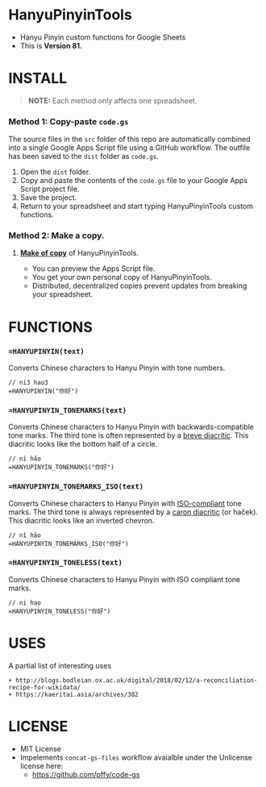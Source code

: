 # HanyuPinyinTools

  + Hanyu Pinyin custom functions for Google Sheets
  + This is **Version 81.**


# INSTALL

> **NOTE:** Each method only affects one spreadsheet. 

### Method 1: Copy-paste `code.gs`

The source files in the `src` folder of this repo are automatically combined into a single Google Apps Script file using a GitHub workflow. The outfile has been saved to the `dist` folder as `code.gs`.

1. Open the `dist` folder.
2. Copy and paste the contents of the `code.gs` file to your Google Apps Script project file.
3. Save the project.
4. Return to your spreadsheet and start typing HanyuPinyinTools custom functions.


### Method 2: Make a copy.

1. **[Make of copy][copy]** of HanyuPinyinTools.

    + You can preview the Apps Script file.
    + You get your own personal copy of HanyuPinyinTools.
    + Distributed, decentralized copies prevent updates from breaking your spreadsheet.


# FUNCTIONS

### `=HANYUPINYIN(text)`

Converts Chinese characters to Hanyu Pinyin with tone numbers.

```visualbasic
// ni3 hao3
=HANYUPINYIN("你好")
```


### `=HANYUPINYIN_TONEMARKS(text)`

Converts Chinese characters to Hanyu Pinyin with backwards-compatible tone marks. The third tone is often represented by a [breve diacritic][wiki_breve]. This diacritic looks like the bottom half of a circle.

```visualbasic
// nĭ hăo
=HANYUPINYIN_TONEMARKS("你好")
```


### `=HANYUPINYIN_TONEMARKS_ISO(text)`

Converts Chinese characters to Hanyu Pinyin with [ISO-compliant][wiki_iso] tone marks. The third tone is always represented by a [caron diacritic][wiki_caron] (or haček). This diacritic looks like an inverted chevron.

```visualbasic
// nǐ hǎo
=HANYUPINYIN_TONEMARKS_ISO("你好")
```

### `=HANYUPINYIN_TONELESS(text)`

Converts Chinese characters to Hanyu Pinyin with ISO compliant tone marks.

```visualbasic
// ni hao
=HANYUPINYIN_TONELESS("你好")
```

# USES

A partial list of interesting uses

    + http://blogs.bodleian.ox.ac.uk/digital/2018/02/12/a-reconciliation-recipe-for-wikidata/
    + https://kaeritai.asia/archives/382


# LICENSE
  + MIT License
  + Impelements `concat-gs-files` workflow avaialble under the Unlicense license here:
    + https://github.com/pffy/code-gs
  

[wiki_breve]: https://en.wikipedia.org/wiki/Breve
[wiki_caron]: https://en.wikipedia.org/wiki/Caron
[wiki_iso]: https://www.iso.org/standard/61420.html
[copy]: https://docs.google.com/spreadsheets/d/1Uqm3gbPf3DSn314dCT75ZRsDrbkeMB0wRuuQM5ssXdY/copy
[dist]: https://github.com/pffy/hanyupinyintools/tree/main/dist
